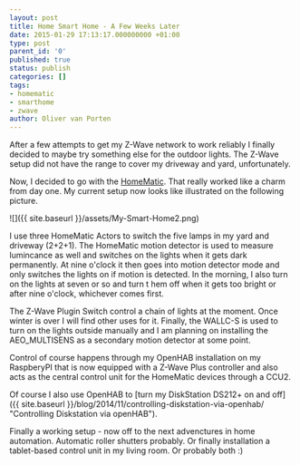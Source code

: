 ```yaml
---
layout: post
title: Home Smart Home - A Few Weeks Later
date: 2015-01-29 17:13:17.000000000 +01:00
type: post
parent_id: '0'
published: true
status: publish
categories: []
tags:
- homematic
- smarthome
- zwave
author: Oliver van Porten
---
```

After a few attempts to get my Z-Wave network to work reliably I finally decided to maybe try something else for the outdoor lights. The Z-Wave setup did not have the range to cover my driveway and yard, unfortunately.

Now, I decided to go with the [HomeMatic](http://www.homematic.com/). That really worked like a charm from day one. My current setup now looks like illustrated on the following picture.

![]({{ site.baseurl }}/assets/My-Smart-Home2.png)

I use three HomeMatic Actors to switch the five lamps in my yard and driveway (2+2+1). The HomeMatic motion detector is used to measure lumincance as well and switches on the lights when it gets dark permanently. At nine o'clock it then goes into motion detector mode and only switches the lights on if motion is detected. In the morning, I also turn on the lights at seven or so and turn t hem off when it gets too bright or after nine o'clock, whichever comes first.

The Z-Wave Plugin Switch control a chain of lights at the moment. Once winter is over I will find other uses for it. Finally, the WALLC-S is used to turn on the lights outside manually and I am planning on installing the AEO\_MULTISENS as a secondary motion detector at some point.

Control of course happens through my OpenHAB installation on my RaspberyPI that is now equipped with a Z-Wave Plus controller and also acts as the central control unit for the HomeMatic devices through a CCU2.

Of course I also use OpenHAB to [turn my DiskStation DS212+ on and off]({{ site.baseurl }}/blog/2014/11/controlling-diskstation-via-openhab/ "Controlling Diskstation via openHAB").

Finally a working setup - now off to the next advenctures in home automation. Automatic roller shutters probably. Or finally installation a tablet-based control unit in my living room. Or probably both :)